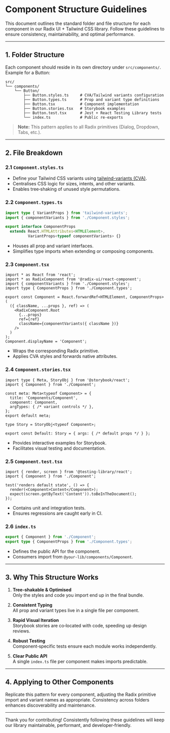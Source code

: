 # Component Structure Guidelines

This document outlines the standard folder and file structure for each component in our Radix UI + Tailwind CSS library. Follow these guidelines to ensure consistency, maintainability, and optimal performance.

---

## 1. Folder Structure

Each component should reside in its own directory under `src/components/`. Example for a Button:

```text
src/
└── components/
    └── Button/
        ├── Button.styles.ts     # CVA/Tailwind variants configuration
        ├── Button.types.ts      # Prop and variant type definitions
        ├── Button.tsx           # Component implementation
        ├── Button.stories.tsx   # Storybook examples
        ├── Button.test.tsx      # Jest + React Testing Library tests
        └── index.ts             # Public re‑exports
```

> **Note:** This pattern applies to all Radix primitives (Dialog, Dropdown, Tabs, etc.).

---

## 2. File Breakdown

### 2.1 `Component.styles.ts`
- Define your Tailwind CSS variants using [tailwind-variants (CVA)](https://github.com/adrianhall/tailwind-variants).  
- Centralises CSS logic for sizes, intents, and other variants.  
- Enables tree‑shaking of unused style permutations.

### 2.2 `Component.types.ts`
```ts
import type { VariantProps } from 'tailwind-variants';
import { componentVariants } from './Component.styles';

export interface ComponentProps
  extends React.HTMLAttributes<HTMLElement>,
          VariantProps<typeof componentVariants> {}
```
- Houses all prop and variant interfaces.  
- Simplifies type imports when extending or composing components.

### 2.3 `Component.tsx`
```tsx
import * as React from 'react';
import * as RadixComponent from '@radix-ui/react-component';
import { componentVariants } from './Component.styles';
import type { ComponentProps } from './Component.types';

export const Component = React.forwardRef<HTMLElement, ComponentProps>(
  ({ className, ...props }, ref) => (
    <RadixComponent.Root
      {...props}
      ref={ref}
      className={componentVariants({ className })}
    />
  )
);
Component.displayName = 'Component';
```
- Wraps the corresponding Radix primitive.  
- Applies CVA styles and forwards native attributes.

### 2.4 `Component.stories.tsx`
```tsx
import type { Meta, StoryObj } from '@storybook/react';
import { Component } from './Component';

const meta: Meta<typeof Component> = {
  title: 'Components/Component',
  component: Component,
  argTypes: { /* variant controls */ },
};
export default meta;

type Story = StoryObj<typeof Component>;

export const Default: Story = { args: { /* default props */ } };
```
- Provides interactive examples for Storybook.  
- Facilitates visual testing and documentation.

### 2.5 `Component.test.tsx`
```tsx
import { render, screen } from '@testing-library/react';
import { Component } from './Component';

test('renders default state', () => {
  render(<Component>Content</Component>);
  expect(screen.getByText('Content')).toBeInTheDocument();
});
```
- Contains unit and integration tests.  
- Ensures regressions are caught early in CI.

### 2.6 `index.ts`
```ts
export { Component } from './Component';
export type { ComponentProps } from './Component.types';
```
- Defines the public API for the component.  
- Consumers import from `@your-lib/components/Component`.

---

## 3. Why This Structure Works

1. **Tree‑shakable & Optimised**  
   Only the styles and code you import end up in the final bundle.

2. **Consistent Typing**  
   All prop and variant types live in a single file per component.

3. **Rapid Visual Iteration**  
   Storybook stories are co‑located with code, speeding up design reviews.

4. **Robust Testing**  
   Component‑specific tests ensure each module works independently.

5. **Clear Public API**  
   A single `index.ts` file per component makes imports predictable.

---

## 4. Applying to Other Components

Replicate this pattern for every component, adjusting the Radix primitive import and variant names as appropriate. Consistency across folders enhances discoverability and maintenance.

---

Thank you for contributing! Consistently following these guidelines will keep our library maintainable, performant, and developer‑friendly.

